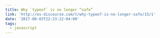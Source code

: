 ```yaml
---
title: Why `typeof` is no longer “safe”
link: 'http://es-discourse.com/t/why-typeof-is-no-longer-safe/15/1'
date: '2017-08-03T22:23:22-04:00'
tags:
  - javascript
---
```


